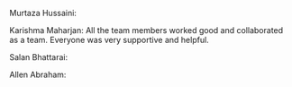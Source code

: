 Murtaza Hussaini:


Karishma Maharjan: All the team members worked good and collaborated as a team. Everyone was very supportive and helpful. 

Salan Bhattarai:


Allen Abraham:
